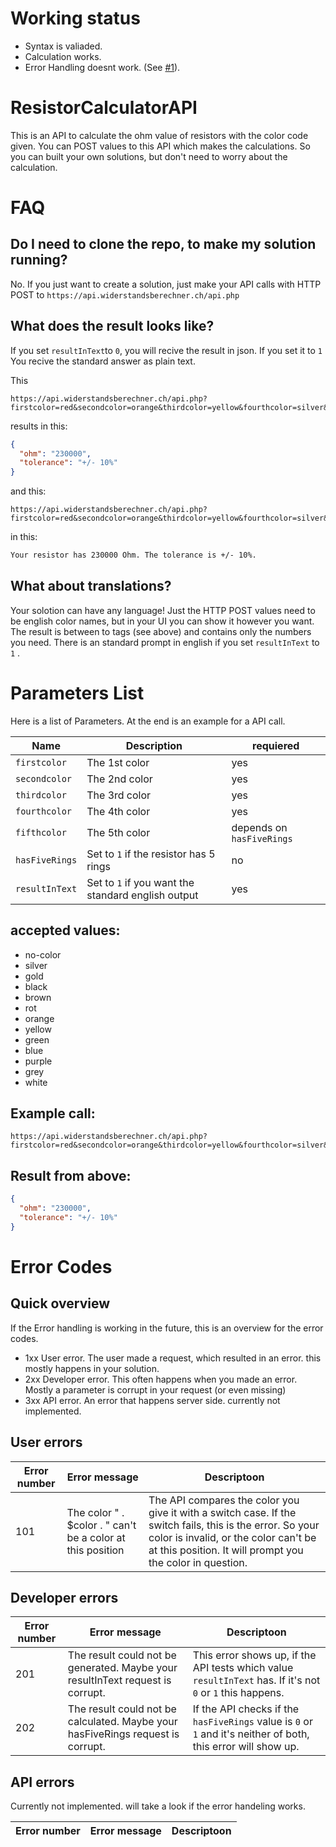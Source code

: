 # Working status

- Syntax is valiaded.
- Calculation works.
- Error Handling doesnt work. (See [#1](https://github.com/widerstandsberechner/ResistorCalculatorAPI/issues/1)).




# ResistorCalculatorAPI
This is an API to calculate the ohm value of resistors with the color code given. You can POST values to this API which makes the calculations. So you can built your own solutions, but don't need to worry about the calculation.

# FAQ

## Do I need to clone the repo, to make my solution running?
No. If you just want to create a solution, just make your API calls with HTTP POST to ```https://api.widerstandsberechner.ch/api.php```

## What does the result looks like?
If you set ```resultInText```to ```0```, you will recive the result in json. If you set it to ```1``` You recive the standard answer as plain text.

This
```
https://api.widerstandsberechner.ch/api.php?firstcolor=red&secondcolor=orange&thirdcolor=yellow&fourthcolor=silver&hasFiveRings=0&resultInText=0
```
results in this:

```json
{
  "ohm": "230000",
  "tolerance": "+/- 10%"
}

```
 and this:
 ```
 https://api.widerstandsberechner.ch/api.php?firstcolor=red&secondcolor=orange&thirdcolor=yellow&fourthcolor=silver&hasFiveRings=0&resultInText=1
 
```

in this:

```html
Your resistor has 230000 Ohm. The tolerance is +/- 10%.
```
 
## What about translations?
Your solotion can have any language! Just the HTTP POST values need to be english color names, but in your UI you can show it however you want. The result is between to tags (see above) and contains only the numbers you need. There is an standard prompt in english if you set ```resultInText``` to ```1``` .

# Parameters List
Here is a list of Parameters. At the end is an example for a API call.

Name | Description | requiered
-----|-------------|----------
```firstcolor``` | The 1st color | yes
```secondcolor``` | The 2nd color | yes
```thirdcolor``` | The 3rd color | yes
```fourthcolor``` | The 4th color | yes
```fifthcolor``` | The 5th color | depends on ```hasFiveRings```
```hasFiveRings``` | Set to ```1``` if the resistor has 5 rings  | no
```resultInText``` | Set to ```1``` if you want the standard english output | yes

## accepted values:

- no-color
- silver
- gold
- black
- brown
- rot
- orange
- yellow
- green
- blue
- purple
- grey
- white

## Example call:
```
https://api.widerstandsberechner.ch/api.php?firstcolor=red&secondcolor=orange&thirdcolor=yellow&fourthcolor=silver&hasFiveRings=0&resultInText=0
```

## Result from above:
```json
{
  "ohm": "230000",
  "tolerance": "+/- 10%"
}

```
# Error Codes

## Quick overview

If the Error handling is working in the future, this is an overview for the error codes.

- 1xx User error. The user made a request, which resulted in an error. this mostly happens in your solution.
- 2xx Developer error. This often happens when you made an error. Mostly a parameter is corrupt in your request (or even missing)
- 3xx API error. An error that happens server side. currently not implemented.	

## User errors

Error number | Error message | Descriptoon
-------------|---------------|------------
101 | The color " . $color . " can't be a color at this position | The API compares the color you give it with a switch case. If the switch fails, this is the error. So your color is invalid, or the color can't be at this position. It will prompt you the color in question.


## Developer errors

Error number | Error message | Descriptoon
-------------|---------------|------------
201 | The result could not be generated. Maybe your resultInText request is corrupt. | This error shows up, if the API tests which value ```resultInText``` has. If it's not ```0``` or ```1``` this happens.
202 | The result could not be calculated. Maybe your hasFiveRings request is corrupt. | If the API checks if the ```hasFiveRings``` value is ```0``` or ```1``` and it's neither of both, this error will show up.


## API errors
Currently not implemented. will take a look if the error handeling works.

Error number | Error message | Descriptoon
-------------|---------------|------------
